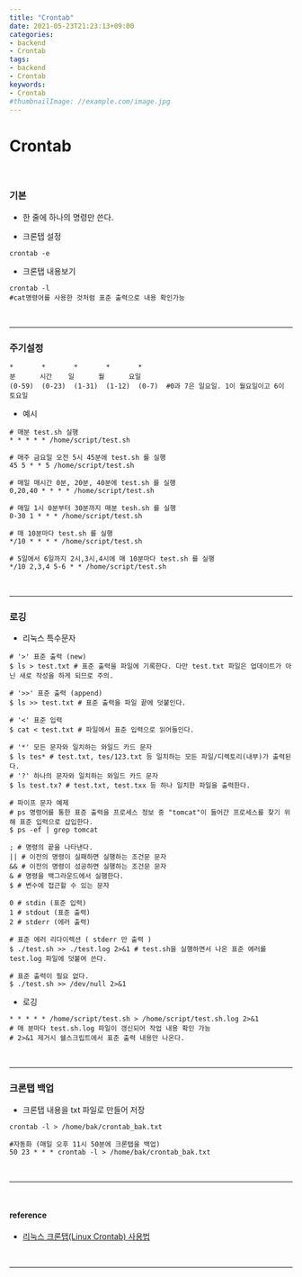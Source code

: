 ```yaml
---
title: "Crontab"
date: 2021-05-23T21:23:13+09:00
categories:
- backend
- Crontab
tags:
- backend
- Crontab
keywords:
- Crontab
#thumbnailImage: //example.com/image.jpg
---
```


<!--more-->
# Crontab

&nbsp;

### 기본

- 한 줄에 하나의 명령만 쓴다. 

- 크론탭 설정
```shell
crontab -e 
```

- 크론탭 내용보기
```shell
crontab -l
#cat명령어를 사용한 것처럼 표준 출력으로 내용 확인가능 
```

&nbsp;

-----

### 주기설정

```shell
*       *       *       *       *
분      시간    일      월      요일
(0-59)  (0-23)  (1-31)  (1-12)  (0-7)  #0과 7은 일요일. 1이 월요일이고 6이 토요일
```

- 예시
```shell
# 매분 test.sh 실행
* * * * * /home/script/test.sh

# 매주 금요일 오전 5시 45분에 test.sh 를 실행
45 5 * * 5 /home/script/test.sh

# 매일 매시간 0분, 20분, 40분에 test.sh 를 실행
0,20,40 * * * * /home/script/test.sh

# 매일 1시 0분부터 30분까지 매분 tesh.sh 를 실행
0-30 1 * * * /home/script/test.sh

# 매 10분마다 test.sh 를 실행
*/10 * * * * /home/script/test.sh

# 5일에서 6일까지 2시,3시,4시에 매 10분마다 test.sh 를 실행
*/10 2,3,4 5-6 * * /home/script/test.sh

```

&nbsp;

-----

### 로깅


- 리눅스 특수문자
```shell
# '>' 표준 출력 (new)
$ ls > test.txt # 표준 출력을 파일에 기록한다. 다만 test.txt 파일은 업데이트가 아닌 새로 작성을 하게 되므로 주의.

# '>>' 표준 출력 (append)
$ ls >> test.txt # 표준 출력을 파일 끝에 덧붙인다.

# '<' 표준 입력
$ cat < test.txt # 파일에서 표준 입력으로 읽어들인다.

# '*' 모든 문자와 일치하는 와일드 카드 문자
$ ls tes* # test.txt, tes/123.txt 등 일치하는 모든 파일/디렉토리(내부)가 출력된다.
# '?' 하나의 문자와 일치하는 와일드 카드 문자
$ ls test.tx? # test.txt, test.txx 등 하나 일치한 파일을 출력한다.

# 파이프 문자 예제
# ps 명령어를 통한 표준 출력을 프로세스 정보 중 "tomcat"이 들어간 프로세스를 찾기 위해 표준 입력으로 삽입한다.
$ ps -ef | grep tomcat

; # 명령의 끝을 나타낸다.
|| # 이전의 명령이 실패하면 실행하는 조건문 문자
&& # 이전의 명령이 성공하면 실행하는 조건문 문자
& # 명령을 백그라운드에서 실행한다.
$ # 변수에 접근할 수 있는 문자

0 # stdin (표준 입력)
1 # stdout (표준 출력)
2 # stderr (에러 출력)

# 표준 에러 리다이렉션 ( stderr 만 출력 )
$ ./test.sh >> ./test.log 2>&1 # test.sh을 실행하면서 나온 표준 에러를 test.log 파일에 덧붙여 쓴다.

# 표준 출력이 필요 없다.
$ ./test.sh >> /dev/null 2>&1
```

- 로깅
```shell
* * * * * /home/script/test.sh > /home/script/test.sh.log 2>&1
# 매 분마다 test.sh.log 파일이 갱신되어 작업 내용 확인 가능
# 2>&1 제거시 쉘스크립트에서 표준 출력 내용만 나온다.
```


&nbsp;

-----

### 크론탭 백업

- 크론탭 내용을 txt 파일로 만들어 저장
```shell
crontab -l > /home/bak/crontab_bak.txt

#자동화 (매일 오후 11시 50분에 크론탭을 백업)
50 23 * * * crontab -l > /home/bak/crontab_bak.txt
```


&nbsp;

-----


&nbsp;

#### reference
- [리눅스 크론탭(Linux Crontab) 사용법](https://jdm.kr/blog/2)
  
&nbsp;


-----